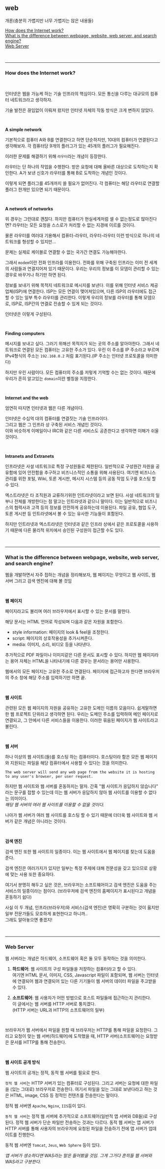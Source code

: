## web

개론(충분히 가볍지만 너무 가볍지는 않은 내용들)

[How does the Internet work?](#How-does-the-Internet-work?)  
[What is the difference between webpage, website, web server, and search engine?](#What-is-the-difference-between-webpage,-website,-web-server,-and-search-engine?)  
[Web Server](#Web-Server)

<br>

---

### How does the Internet work?

<br>

인터넷은 웹을 가능케 하는 기술 인프라의 핵심이다. 모든 통신을 다루는 대규모의 컴퓨터 네트워크라고 생각하자.

기술 발전은 끊임없이 이뤄져 왔지만 인터넷 자체의 작동 방식은 크게 변하지 않았다.

<br>

**A simple network**

기본적으로 컴퓨터 A와 B를 연결한다고 하면 단순하지만, 10대의 컴퓨터가 연결된다고 생각해보자. 각 컴퓨터당 9개의 플러그가 있는 45개의 플러그가 필요해진다.

이러한 문제를 해결하기 위해 `라우터`라는 개념이 등장한다.

라우터는 단 하나의 작업을 수행한다. 받은 요청에 대해 올바른 대상으로 도착하는지 확인한다. A가 보낸 신호가 라우터를 통해 B로 도착하는 개념인 것이다.

이렇게 되면 플러그를 45개까지 쓸 필요가 없어진다. 각 컴퓨터는 해당 라우터로 연결할 플러그 한개만 있으면 되기 때문이다.

<br>

**A network of networks**

위 경우는 그런대로 괜찮다. 하지만 컴퓨터가 현실세계처럼 셀 수 없는정도로 많아진다면? 라우터는 모든 요청을 스스로가 처리할 수 없는 지경에 이르를 것이다.

물론 라우터를 여러대 기용해서 컴퓨터-라우터, 라우터-라우터 이런 방식으로 하나의 네트워크를 형성할 수 있지만...

문제는 실제로 케이블로 연결할 수 없는 국가간 연결도 가능해야한다.

그래서 `modem`이란 전화 인프라를 이용한다. 전화를 위해 구축된 인프라는 이미 전 세계의 사람들과 연결지어져 있기 때문이다. 우리는 우리의 정보를 이 모뎀이 관리할 수 있는 경우로 바꾸거나 하기만 하면 된다.

정보를 보내기 위해 목적지 네트워크로 메시지를 보낸다. 이를 위해 인터넷 서비스 제공업체(ISP)에 연결한다. ISP는 모든 연결이 맺어져있으며, 다른 ISP의 라우터에도 접근할 수 있는 일부 특수 라우터를 관리한다. 이렇게 우리의 정보를 라우터를 통해 모뎀으로, ISP로, ISP간의 연결로 전송할 수 있게 되는 것이다.

인터넷은 이렇게 구성된다.

<br>

**Finding computers**

메시지를 보내고 싶다. 그러기 위해선 목적지가 되는 곳의 주소를 알아야한다. 그래서 네트워크로 연결된 모든 컴퓨터는 고유한 주소가 있다. 우린 이 주소를 IP 주소라고 부르며 IPv4형식의 주소는 `192.168.0.2` 처럼 표기된다.(IP 주소는 인터넷 프로토콜을 의미한다)

하지만 우린 사람이다. 모든 컴퓨터의 주소를 저렇게 기억할 수는 없는 것이다. 때문에 우리가 흔히 알고있는 `domain`이란 별칭을 지정한다.

<br>

**Internet and the web**

엄연히 따지면 인터넷과 웹은 다른 개념이다.

인터넷은 수십억 대의 컴퓨터를 연결짓는 기술 인프라이다.  
그리고 웹은 그 인프라 상 구축된 서비스 개념인 것이다.  
이와 비슷하게 이메일이나 IRC와 같은 다른 서비스도 공존한다고 생각하면 이해가 쉬울 것이다.

<br>

**Intranets and Extranets**

인프라넷은 사설 네트워크로 특정 구성원들로 제한된다. 일반적으로 구성원간 자원을 공유함에 있어 안전함을 추구하고 비즈니스적인 소통을 위해 사용된다. 여기엔 비즈니스 관리를 위한 포털, Wiki, 토론 게시판, 메시지 시스템 등의 공동 작업 도구를 호스팅 할 수 있다.

엑스트라넷은 타 조직원과 교류하기위한 인트라넷이라고 보면 된다. 사설 네트워크의 일부나 전체를 개방한다는 점 말고는 인트라넷과 같으니 말이다. 이는 일반적으로 비즈니스의 협력사과 고객 등의 정보를 안전하게 공유하는데 이용된다. 파일 공유, 협업 도구, 토론 게시판 등 인트라넷에서 볼 수 있는 유사한 기능들이 포함된다.

하지만 인트라넷과 엑스트라넷은 인터넷과 같은 인프라 상에서 같은 프로토콜을 사용하기 때문에 다른 물리적 위치에서 승인된 구성원이 접근할 수도 있다.

<br>

---

### What is the difference between webpage, website, web server, and search engine?

웹을 개발하면서 자주 접하는 개념을 정리해보자, 웹 페이지는 무엇이고 웹 사이트, 웹 서버 그리고 검색 엔진에 대해 볼 것임

<br>

**웹 페이지**

페이지라고도 불리며 여러 브라우저에서 표시할 수 있는 문서를 말한다.

해당 문서는 HTML 언어로 작성되며 다음과 같은 자원을 포함한다.

- style information: 페이지의 look & feel을 조정한다.
- script: 페이지의 상호작용성을 추가시켜준다.
- media: 이미지, 소리, 비디오 등을 나타낸다.

추가적으로 PDF 파일이나 이미지같은 다른 문서도 표시할 수 있다. 하지만 웹 페이지라는 용어 자체는 HTML을 나타내기에 다른 경우는 문서라는 용어만 사용한다.

웹에서의 모든 페이지는 고유한 주소로 연결된다. 페이지에 접근하고자 한다면 브라우저의 주소 창에 해당 주소를 입력하기만 하면 끝.

<br>

**웹 사이트**

관련된 모든 웹 페이지의 자원을 공유하는 고유한 도메인 이름의 모음이다. 쉽게말하면 한 웹 프로젝트 단위라고 생각하면 된다. 우리는 도메인 주소를 입력하여 메인 페이지로 연결되고, 그 안에서 다른 서비스들을 이용한다. 이러한 묶음된 페이지가 웹 사이트라고 불린다.

<br>

**웹 서버**

하나 이상의 웹 사이트(들)를 호스팅 하는 컴퓨터이다. 호스팅이라 함은 모든 웹 페이지와 지원되는 파일을 해당 컴퓨터에서 사용할 수 있다는 것을 의미한다.

`The web server will send any web page from the website it is hosting to any user's browser, per user request.`

하지만 웹 사이트와 웹 서버를 혼동하지는 말자. 간혹 "웹 사이트가 응답하지 않습니다" 라는 문구를 접할 수 있는데 이는 웹 서버가 응답하지 않아 웹 사이트를 이용할 수 없다는 의미이다.  
_해당 웹 서버의 여러 웹 사이트를 이용할 수 없을 것이다._

나아가 웹 서버가 여러 웹 사이트를 호스팅 할 수 있기 때문에 더더욱 웹 사이트와 웹 서버가 같은 개념은 아니라는 것이다.

<br>

**검색 엔진**

검색 엔진 또한 웹 사이트의 일종이다. 이는 웹 사이트에서 웹 페이지를 찾는데 도움을 준다.

검색 엔진은 여러가지가 있지만 일부는 특정 주제에 대해 전문성을 갖고 있으므로 상황에 맞는 사용 또한 중요하다.

여기서 분명히 해두고 싶은 것은, 브라우저는 소프트웨어이고 검색 엔진은 도움을 주는 서비스의 일종이라는 점이다. (브라우저에 검색 엔진의 홈페이지가 표시된다고 개념을 혼동하기 쉽다)

사실 이 두 개념, 인프라(브라우저)와 서비스(검색 엔진)은 명확히 구분하는 것이 옳지만 일부 전문가들도 모호하게 표현한다고 하니까..  
그래도 알아놓으면 좋겠지!

<br>

---

### Web Server

웹 서버라는 개념은 하드웨어, 소프트웨어 혹은 둘 모두 동작하는 것을 의미한다.

1. **하드웨어**: 웹 사이트의 구성 파일들을 저장하는 컴퓨터라고 할 수 있다.  
   여기엔 HTML 문서, 이미지, CSS, Javascript 파일이 포함되며, 웹 서버는 인터넷에 연결되어 웹과 연결되어 있는 다른 기기들이 웹 서버의 데이터 파일을 주고받을 수 있다.

2. **소프트웨어**: 웹 사용자가 어떤 방법으로 호스트 파일들에 접근하는지 관리한다.  
   이 글에서는 웹 서버를 HTTP 서버로 퉁치겠다.  
   (HTTP 서버는 URL과 HTTP의 소프트웨어의 일부)

<br>

브라우저가 웹 서버에서 파일을 원할 때 브라우저는 HTTP를 통해 파일을 요청한다. 그리고 요청이 맞는 웹 서버(하드웨어)에 도착했을 때, HTTP 서버(소프트웨어)는 요청받은 문서를 HTTP를 통해 전송한다.

<br>

**웹 사이트 공개 방식**

웹 사이트의 공개는 정적, 동적 웹 서버를 필요로 한다.

`정적 웹 서버`는 HTTP 서버가 있는 컴퓨터로 구성된다. 그리고 서버는 요청에 대한 파일을 (있는 그대로) 브라우저로 전송한다. 여기서 파일을 있는 그대로 보낸다라고 하는 것은 HTML, image, CSS 등 정적인 컨텐츠를 전송한다는 말이다.

정적 웹 서버엔 `Apache`, `Nginx`, `IIS`등이 있다.

`동적 웹 서버`는 정적 웹 서버에 추가적으로 소프트웨어(일반적 앱 서버와 DB들)로 구성된다. 정적 웹 서버가 단순 파일만 전송하는 것과는 다르다. 동적 웹 서버는 앱 서버가 HTTP 서버를 통해 사용자의 브라우저에 요청된 파일을 전송하기 전에 앱 서버가 업데이트를 진행한다.

동적 웹 서버엔 `Tomcat`, `Jeus`, `Web Sphere` 등이 있다.

_앱 서버가 생소하다면 WAS라는 말은 들어봤을 것임. 그게 그거다 흔히들 웹 서버와 WAS라고 구분한다._

<br>
<br>
<br>
<br>
<br>
<br>
<br>
<br>
<br>
<br>
<br>
<br>
<br>
<br>
<br>

---

참고

**How does the Internet work?**  
https://developer.mozilla.org/en-US/docs/Learn/Common_questions/How_does_the_Internet_work

**What is the difference between webpage, website, web server, and search engine?**  
https://developer.mozilla.org/en-US/docs/Learn/Common_questions/Pages_sites_servers_and_search_engines

**Web Server**  
https://developer.mozilla.org/ko/docs/Learn/Common_questions/What_is_a_web_server
